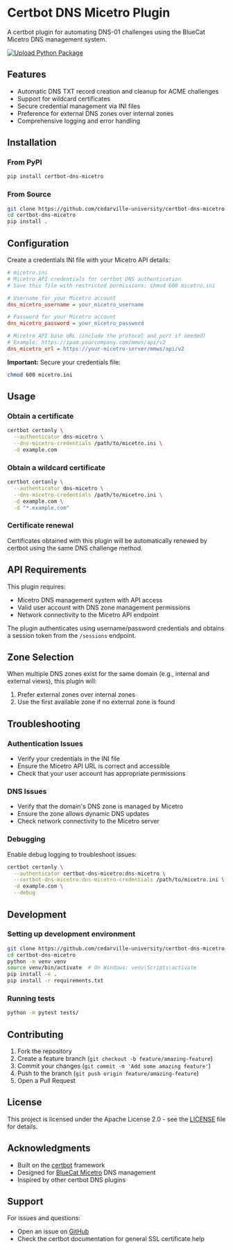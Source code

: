 # Certbot DNS Micetro Plugin

A certbot plugin for automating DNS-01 challenges using the BlueCat Micetro DNS management system.

[![Upload Python Package](https://github.com/cedarville-university/certbot-dns-micetro/actions/workflows/pypi.yml/badge.svg)](https://github.com/cedarville-university/certbot-dns-micetro/actions/workflows/pypi.yml)

## Features

- Automatic DNS TXT record creation and cleanup for ACME challenges
- Support for wildcard certificates
- Secure credential management via INI files
- Preference for external DNS zones over internal zones
- Comprehensive logging and error handling

## Installation

### From PyPI

```bash
pip install certbot-dns-micetro
```

### From Source

```bash
git clone https://github.com/cedarville-university/certbot-dns-micetro.git
cd certbot-dns-micetro
pip install .
```

## Configuration

Create a credentials INI file with your Micetro API details:

```ini
# micetro.ini
# Micetro API credentials for certbot DNS authentication
# Save this file with restricted permissions: chmod 600 micetro.ini

# Username for your Micetro account
dns_micetro_username = your_micetro_username

# Password for your Micetro account  
dns_micetro_password = your_micetro_password

# Micetro API base URL (include the protocol and port if needed)
# Example: https://ipam.yourcompany.com/mmws/api/v2
dns_micetro_url = https://your-micetro-server/mmws/api/v2
```

**Important:** Secure your credentials file:
```bash
chmod 600 micetro.ini
```

## Usage

### Obtain a certificate

```bash
certbot certonly \
  --authenticator dns-micetro \
  --dns-micetro-credentials /path/to/micetro.ini \
  -d example.com
```

### Obtain a wildcard certificate

```bash
certbot certonly \
  --authenticator dns-micetro \
  --dns-micetro-credentials /path/to/micetro.ini \
  -d example.com \
  -d "*.example.com"
```

### Certificate renewal

Certificates obtained with this plugin will be automatically renewed by certbot using the same DNS challenge method.

## API Requirements

This plugin requires:
- Micetro DNS management system with API access
- Valid user account with DNS zone management permissions
- Network connectivity to the Micetro API endpoint

The plugin authenticates using username/password credentials and obtains a session token from the `/sessions` endpoint.

## Zone Selection

When multiple DNS zones exist for the same domain (e.g., internal and external views), this plugin will:
1. Prefer external zones over internal zones
2. Use the first available zone if no external zone is found

## Troubleshooting

### Authentication Issues

- Verify your credentials in the INI file
- Ensure the Micetro API URL is correct and accessible
- Check that your user account has appropriate permissions

### DNS Issues

- Verify that the domain's DNS zone is managed by Micetro
- Ensure the zone allows dynamic DNS updates
- Check network connectivity to the Micetro server

### Debugging

Enable debug logging to troubleshoot issues:

```bash
certbot certonly \
  --authenticator certbot-dns-micetro:dns-micetro \
  --certbot-dns-micetro:dns-micetro-credentials /path/to/micetro.ini \
  -d example.com \
  --debug
```

## Development

### Setting up development environment

```bash
git clone https://github.com/cedarville-university/certbot-dns-micetro.git
cd certbot-dns-micetro
python -m venv venv
source venv/bin/activate  # On Windows: venv\Scripts\activate
pip install -e .
pip install -r requirements.txt
```

### Running tests

```bash
python -m pytest tests/
```

## Contributing

1. Fork the repository
2. Create a feature branch (`git checkout -b feature/amazing-feature`)
3. Commit your changes (`git commit -m 'Add some amazing feature'`)
4. Push to the branch (`git push origin feature/amazing-feature`)
5. Open a Pull Request

## License

This project is licensed under the Apache License 2.0 - see the [LICENSE](LICENSE) file for details.

## Acknowledgments

- Built on the [certbot](https://certbot.eff.org/) framework
- Designed for [BlueCat Micetro](https://www.bluecatnetworks.com/) DNS management
- Inspired by other certbot DNS plugins

## Support

For issues and questions:
- Open an issue on [GitHub](https://github.com/cedarville-university/certbot-dns-micetro/issues)
- Check the certbot documentation for general SSL certificate help
